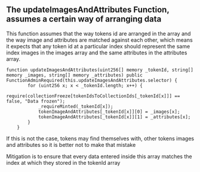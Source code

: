## The updateImagesAndAttributes Function, assumes a certain way of arranging data 

This function assumes that the way tokens id are arranged in the array and the way image and attributes are matched against each other, which means it expects that any token id at a particular index should represent the same index images in the images array and the same attributes in the attributes array.

```solidity
function updateImagesAndAttributes(uint256[] memory _tokenId, string[] memory _images, string[] memory _attributes) public FunctionAdminRequired(this.updateImagesAndAttributes.selector) {
        for (uint256 x; x < _tokenId.length; x++) {
            require(collectionFreeze[tokenIdsToCollectionIds[_tokenId[x]]] == false, "Data frozen");
            _requireMinted(_tokenId[x]);
            tokenImageAndAttributes[_tokenId[x]][0] = _images[x];
            tokenImageAndAttributes[_tokenId[x]][1] = _attributes[x];
        }
    }
```

If this is not the case, tokens may find themselves with, other tokens images and attributes so it is better not to make that mistake

Mitigation is to ensure that every data entered inside this array matches the index at which they stored in the tokenId array
